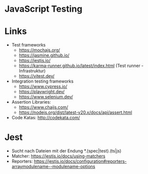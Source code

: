 # JavaScript Testing

# Links
- Test frameworks
  - https://mochajs.org/
  - https://jasmine.github.io/
  - https://jestjs.io/
  - https://karma-runner.github.io/latest/index.html (Test runner - Infrastruktur)
  - https://vitest.dev/
- Integration testing frameworks
  - https://www.cypress.io/
  - https://playwright.dev/
  - https://www.selenium.dev/
- Assertion Libraries:
  - https://www.chaijs.com/
  - https://nodejs.org/dist/latest-v20.x/docs/api/assert.html
- Code Katas: http://codekata.com/

# Jest
- Sucht nach Dateien mit der Endung *.(spec|test).(ts|js)
- Matcher: https://jestjs.io/docs/using-matchers
- Reporters: https://jestjs.io/docs/configuration#reporters-arraymodulename--modulename-options
